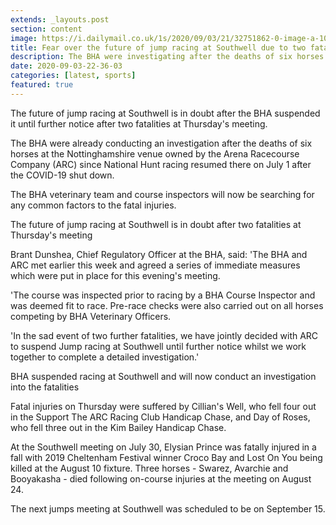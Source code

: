 ```yaml
---
extends: _layouts.post
section: content
image: https://i.dailymail.co.uk/1s/2020/09/03/21/32751862-0-image-a-10_1599165259654.jpg 
title: Fear over the future of jump racing at Southwell due to two fatalities  
description: The BHA were investigating after the deaths of six horses at the venue owned by the Arena Racecourse Company (ARC) since National Hunt racing resumed there on July 1. 
date: 2020-09-03-22-36-03 
categories: [latest, sports] 
featured: true 
--- 
```

The future of jump racing at Southwell is in doubt after the BHA suspended it until further notice after two fatalities at Thursday's meeting.

The BHA were already conducting an investigation after the deaths of six horses at the Nottinghamshire venue owned by the Arena Racecourse Company (ARC) since National Hunt racing resumed there on July 1 after the COVID-19 shut down.

The BHA veterinary team and course inspectors will now be searching for any common factors to the fatal injuries.

The future of jump racing at Southwell is in doubt after two fatalities at Thursday's meeting

Brant Dunshea, Chief Regulatory Officer at the BHA, said: 'The BHA and ARC met earlier this week and agreed a series of immediate measures which were put in place for this evening's meeting. 

'The course was inspected prior to racing by a BHA Course Inspector and was deemed fit to race. Pre-race checks were also carried out on all horses competing by BHA Veterinary Officers.

'In the sad event of two further fatalities, we have jointly decided with ARC to suspend Jump racing at Southwell until further notice whilst we work together to complete a detailed investigation.'

BHA suspended racing at Southwell and will now conduct an investigation into the fatalities

Fatal injuries on Thursday were suffered by Cillian's Well, who fell four out in the Support The ARC Racing Club Handicap Chase, and Day of Roses, who fell three out in the Kim Bailey Handicap Chase.

At the Southwell meeting on July 30, Elysian Prince was fatally injured in a fall with 2019 Cheltenham Festival winner Croco Bay and Lost On You being killed at the August 10 fixture. Three horses - Swarez, Avarchie and Booyakasha - died following on-course injuries at the meeting on August 24.

The next jumps meeting at Southwell was scheduled to be on September 15.


